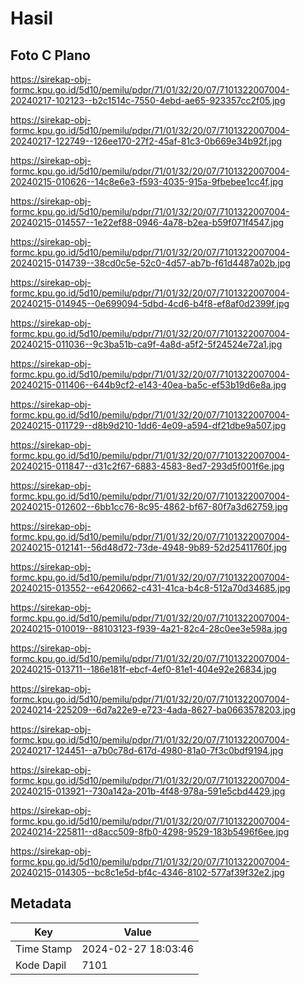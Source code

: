 # Hasil

## Foto C Plano

https://sirekap-obj-formc.kpu.go.id/5d10/pemilu/pdpr/71/01/32/20/07/7101322007004-20240217-102123--b2c1514c-7550-4ebd-ae65-923357cc2f05.jpg

https://sirekap-obj-formc.kpu.go.id/5d10/pemilu/pdpr/71/01/32/20/07/7101322007004-20240217-122749--126ee170-27f2-45af-81c3-0b669e34b92f.jpg

https://sirekap-obj-formc.kpu.go.id/5d10/pemilu/pdpr/71/01/32/20/07/7101322007004-20240215-010626--14c8e6e3-f593-4035-915a-9fbebee1cc4f.jpg

https://sirekap-obj-formc.kpu.go.id/5d10/pemilu/pdpr/71/01/32/20/07/7101322007004-20240215-014557--1e22ef88-0946-4a78-b2ea-b59f071f4547.jpg

https://sirekap-obj-formc.kpu.go.id/5d10/pemilu/pdpr/71/01/32/20/07/7101322007004-20240215-014739--38cd0c5e-52c0-4d57-ab7b-f61d4487a02b.jpg

https://sirekap-obj-formc.kpu.go.id/5d10/pemilu/pdpr/71/01/32/20/07/7101322007004-20240215-014945--0e699094-5dbd-4cd6-b4f8-ef8af0d2399f.jpg

https://sirekap-obj-formc.kpu.go.id/5d10/pemilu/pdpr/71/01/32/20/07/7101322007004-20240215-011036--9c3ba51b-ca9f-4a8d-a5f2-5f24524e72a1.jpg

https://sirekap-obj-formc.kpu.go.id/5d10/pemilu/pdpr/71/01/32/20/07/7101322007004-20240215-011406--644b9cf2-e143-40ea-ba5c-ef53b19d6e8a.jpg

https://sirekap-obj-formc.kpu.go.id/5d10/pemilu/pdpr/71/01/32/20/07/7101322007004-20240215-011729--d8b9d210-1dd6-4e09-a594-df21dbe9a507.jpg

https://sirekap-obj-formc.kpu.go.id/5d10/pemilu/pdpr/71/01/32/20/07/7101322007004-20240215-011847--d31c2f67-6883-4583-8ed7-293d5f001f6e.jpg

https://sirekap-obj-formc.kpu.go.id/5d10/pemilu/pdpr/71/01/32/20/07/7101322007004-20240215-012602--6bb1cc76-8c95-4862-bf67-80f7a3d62759.jpg

https://sirekap-obj-formc.kpu.go.id/5d10/pemilu/pdpr/71/01/32/20/07/7101322007004-20240215-012141--56d48d72-73de-4948-9b89-52d25411760f.jpg

https://sirekap-obj-formc.kpu.go.id/5d10/pemilu/pdpr/71/01/32/20/07/7101322007004-20240215-013552--e6420662-c431-41ca-b4c8-512a70d34685.jpg

https://sirekap-obj-formc.kpu.go.id/5d10/pemilu/pdpr/71/01/32/20/07/7101322007004-20240215-010019--88103123-f939-4a21-82c4-28c0ee3e598a.jpg

https://sirekap-obj-formc.kpu.go.id/5d10/pemilu/pdpr/71/01/32/20/07/7101322007004-20240215-013711--186e181f-ebcf-4ef0-81e1-404e92e26834.jpg

https://sirekap-obj-formc.kpu.go.id/5d10/pemilu/pdpr/71/01/32/20/07/7101322007004-20240214-225209--6d7a22e9-e723-4ada-8627-ba0663578203.jpg

https://sirekap-obj-formc.kpu.go.id/5d10/pemilu/pdpr/71/01/32/20/07/7101322007004-20240217-124451--a7b0c78d-617d-4980-81a0-7f3c0bdf9194.jpg

https://sirekap-obj-formc.kpu.go.id/5d10/pemilu/pdpr/71/01/32/20/07/7101322007004-20240215-013921--730a142a-201b-4f48-978a-591e5cbd4429.jpg

https://sirekap-obj-formc.kpu.go.id/5d10/pemilu/pdpr/71/01/32/20/07/7101322007004-20240214-225811--d8acc509-8fb0-4298-9529-183b5496f6ee.jpg

https://sirekap-obj-formc.kpu.go.id/5d10/pemilu/pdpr/71/01/32/20/07/7101322007004-20240215-014305--bc8c1e5d-bf4c-4346-8102-577af39f32e2.jpg


## Metadata

| Key        | Value               |
| ---------- | ------------------- |
| Time Stamp | 2024-02-27 18:03:46 |
| Kode Dapil | 7101                |



